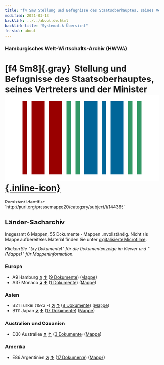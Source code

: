 ```yaml
---
title: "f4 Sm8 Stellung und Befugnisse des Staatsoberhauptes, seines Vertreters und der Minister"
modified: 2021-03-13
backlink: ../../about.de.html
backlink-title: "Systematik-Übersicht"
fn-stub: about
---
```


### Hamburgisches Welt-Wirtschafts-Archiv (HWWA)

# [f4 Sm8]{.gray}&#8201; Stellung und Befugnisse des Staatsoberhauptes, seines Vertreters und der Minister &#160; [![Wikidata](/images/Wikidata-logo.svg "Wikidata"){.inline-icon}](http://www.wikidata.org/entity/Q104699637)

<div class="hint">Persistent Identifier: `http://purl.org/pressemappe20/category/subject/i/144365`</div>







## Länder-Sacharchiv




Insgesamt 6 Mappen, 55 Dokumente - Mappen unvollständig.
Nicht als Mappe aufbereitetes Material finden Sie unter [digitalisierte Microfilme](/film/h1_sh.de.html).

_Klicken Sie "(xy Dokumente)" für die Dokumentanzeige im Viewer und "(Mappe)" für Mappeninformation._




### Europa

- A9 Hamburg [**&nearr;**](../../../geo/i/140905/about.de.html "Hamburg (alle Mappen)") [**&uarr;**](../../../geo/about.de.html#A9 "Ländersystematik") (<a href="https://pm20.zbw.eu/iiifview/folder/sh/140905,144365" title="über: Hamburg : Stellung und Befugnisse des Staatsoberhauptes, seines Vertreters und der Minister" target="_blank">9 Dokumente</a>) ([Mappe](../../../../folder/sh/1409xx/140905/1443xx/144365/about.de.html))
- A37 Monaco [**&nearr;**](../../../geo/i/141013/about.de.html "Monaco (alle Mappen)") [**&uarr;**](../../../geo/about.de.html#A37 "Ländersystematik") (<a href="https://pm20.zbw.eu/iiifview/folder/sh/141013,144365" title="über: Monaco : Stellung und Befugnisse des Staatsoberhauptes, seines Vertreters und der Minister" target="_blank">1 Dokumente</a>) ([Mappe](../../../../folder/sh/1410xx/141013/1443xx/144365/about.de.html))

### Asien

- B21 Türkei (1923 -) [**&nearr;**](../../../geo/i/141111/about.de.html "Türkei (1923 -) (alle Mappen)") [**&uarr;**](../../../geo/about.de.html#B21 "Ländersystematik") (<a href="https://pm20.zbw.eu/iiifview/folder/sh/141111,144365" title="über: Türkei (1923 -) : Stellung und Befugnisse des Staatsoberhauptes, seines Vertreters und der Minister" target="_blank">8 Dokumente</a>) ([Mappe](../../../../folder/sh/1411xx/141111/1443xx/144365/about.de.html))
- B111 Japan [**&nearr;**](../../../geo/i/141272/about.de.html "Japan (alle Mappen)") [**&uarr;**](../../../geo/about.de.html#B111 "Ländersystematik") (<a href="https://pm20.zbw.eu/iiifview/folder/sh/141272,144365" title="über: Japan : Stellung und Befugnisse des Staatsoberhauptes, seines Vertreters und der Minister" target="_blank">17 Dokumente</a>) ([Mappe](../../../../folder/sh/1412xx/141272/1443xx/144365/about.de.html))

### Australien und Ozeanien

- D30 Australien [**&nearr;**](../../../geo/i/141621/about.de.html "Australien (alle Mappen)") [**&uarr;**](../../../geo/about.de.html#D30 "Ländersystematik") (<a href="https://pm20.zbw.eu/iiifview/folder/sh/141621,144365" title="über: Australien : Stellung und Befugnisse des Staatsoberhauptes, seines Vertreters und der Minister" target="_blank">3 Dokumente</a>) ([Mappe](../../../../folder/sh/1416xx/141621/1443xx/144365/about.de.html))

### Amerika

- E86 Argentinien [**&nearr;**](../../../geo/i/141692/about.de.html "Argentinien (alle Mappen)") [**&uarr;**](../../../geo/about.de.html#E86 "Ländersystematik") (<a href="https://pm20.zbw.eu/iiifview/folder/sh/141692,144365" title="über: Argentinien : Stellung und Befugnisse des Staatsoberhauptes, seines Vertreters und der Minister" target="_blank">17 Dokumente</a>) ([Mappe](../../../../folder/sh/1416xx/141692/1443xx/144365/about.de.html))








